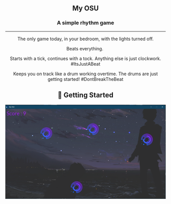 <h2 align="center">My OSU</h2>
<h3 align="center">A simple rhythm game</h3>

<div align="center">

---

<p align="center">The only game today, in your bedroom, with the lights turned off.

Beats everything. ⁣⁣

Starts with a tick, continues with a tock. Anything else is just clockwork. #ItsJustABeat⁣⁣

Keeps you on track like a drum working overtime. The drums are just getting started! #DontBreakTheBeat⁣⁣
    <br> 
</p>

## 🏁 Getting Started

![](images\redme.png)

